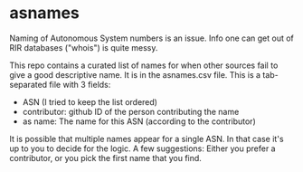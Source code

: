 # asnames

Naming of Autonomous System numbers is an issue. Info one can get out of RIR databases ("whois") is quite messy.

This repo contains a curated list of names for when other sources fail to give a good descriptive name. It is in the asnames.csv file.
This is a tab-separated file with 3 fields:
   * ASN (I tried to keep the list ordered)
   * contributor: github ID of the person contributing the name
   * as name: The name for this ASN (according to the contributor)

It is possible that multiple names appear for a single ASN. In that case it's up to you to decide for the logic. A few suggestions: Either you prefer a contributor, or you pick the first name that you find.


